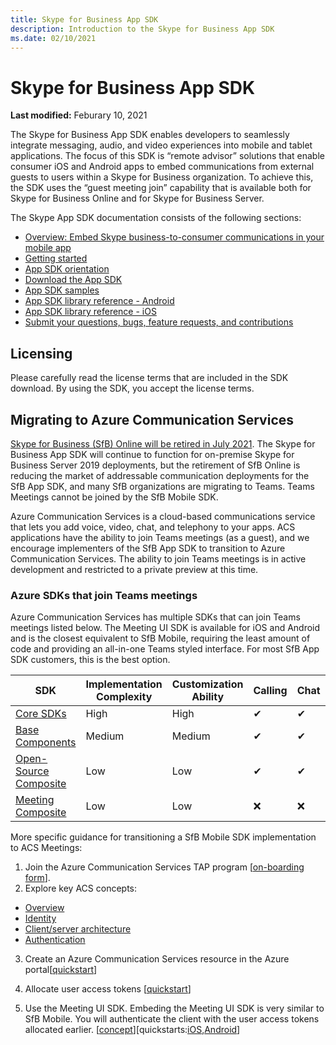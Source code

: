 ```yaml
---
title: Skype for Business App SDK
description: Introduction to the Skype for Business App SDK
ms.date: 02/10/2021
---
```

# Skype for Business App SDK

 **Last modified:** Feburary 10, 2021

The Skype for Business App SDK enables developers to seamlessly integrate messaging, audio, and video experiences into mobile and tablet applications. The focus of this SDK is “remote advisor” solutions that enable consumer iOS and Android apps to embed communications from external guests to users within a Skype for Business organization.  To achieve this, the SDK uses the “guest meeting join” capability that is available both for Skype for Business Online and for Skype for Business Server.  

The Skype App SDK documentation consists of the following sections:

- [Overview: Embed Skype business-to-consumer communications in your mobile app](EmbedSkypeB2Ccomms.md)
- [Getting started](GettingStarted.md)
- [App SDK orientation](Orientation.md)
- [Download the App SDK](Download.md)
- [App SDK samples](Samples.md)
- [App SDK library reference - Android](https://aka.ms/sfbAppSDKRef_Android)
- [App SDK library reference - iOS](https://aka.ms/sfbAppSDKRef_iOS)
- [Submit your questions, bugs, feature requests, and contributions](Feedback.md)

## Licensing

Please carefully read the license terms that are included in the SDK download.  By using the SDK, you accept the license terms.


## Migrating to Azure Communication Services
[Skype for Business (SfB) Online will be retired in July 2021](https://techcommunity.microsoft.com/t5/microsoft-teams-blog/skype-for-business-online-to-be-retired-in-2021/ba-p/777833). The Skype for Business App SDK will continue to function for on-premise Skype for Business Server 2019 deployments, but the retirement of SfB Online is reducing the market of addressable communication deployments for the SfB App SDK, and many SfB organizations are migrating to Teams. Teams Meetings cannot be joined by the SfB Mobile SDK. 

Azure Communication Services is a cloud-based communications service that lets you add voice, video, chat, and telephony to your apps. ACS applications have the ability to join Teams meetings (as a guest), and we encourage implementers of the SfB App SDK to transition to Azure Communication Services. The ability to join Teams meetings is in active development and restricted to a private preview at this time. 


### Azure SDKs that join Teams meetings

Azure Communication Services has multiple SDKs that can join Teams meetings listed below. The Meeting UI SDK is available for iOS and Android and is the closest equivalent to SfB Mobile, requiring the least amount of code and providing an all-in-one Teams styled interface. For most SfB App SDK customers, this is the best option. 

|SDK| Implementation Complexity|	Customization Ability|	Calling| Chat| [Join Teams Meetings](https://docs.microsoft.com/azure/communication-services/concepts/voice-video-calling/teams-interop)
|---|---|---|---|---|---|
|[Core SDKs](https://docs.microsoft.com/azure/communication-services/concepts/sdk-options)|High|High|✔|✔ |✔|❌
|[Base Components](https://docs.microsoft.com/azure/communication-services/concepts/ui-framework/ui-sdk-overview)|Medium|Medium|✔|✔|In Development|❌
|[Open-Source Composite](https://docs.microsoft.com/azure/communication-services/concepts/ui-framework/ui-sdk-overview)|Low|Low|✔|✔|In Development|❌
|[Meeting Composite](https://review.docs.microsoft.com/azure/communication-services/concepts/ui-framework/meetings?branch=pr-en-us-144662)|Low|Low|❌|❌|✔|✔

More specific guidance for transitioning a SfB Mobile SDK implementation to ACS Meetings:

1. Join the Azure Communication Services TAP program [[on-boarding form](https://aka.ms/ACS-EarlyAdopter)]. 
2. Explore key ACS concepts: 
 - [Overview](https://docs.microsoft.com/azure/communication-services/overview)
 - [Identity](https://docs.microsoft.com/azure/communication-services/concepts/identity-model)
 - [Client/server architecture](https://docs.microsoft.com/azure/communication-services/concepts/client-and-server-architecture)
 - [Authentication](https://docs.microsoft.com/azure/communication-services/concepts/authentication?tabs=csharp)
3. Create an Azure Communication Services resource in the Azure portal[[quickstart](https://docs.microsoft.com/azure/communication-services/quickstarts/create-communication-resource?tabs=windows&pivots=platform-azp)]
4.  Allocate user access tokens [[quickstart](https://docs.microsoft.com/azure/communication-services/quickstarts/access-tokens?pivots=programming-language-csharp)]

5.   Use the Meeting UI SDK. Embeding the Meeting UI SDK is very similar to SfB Mobile. You will authenticate the client with the user access tokens allocated earlier. [[concept](https://review.docs.microsoft.com/en-us/azure/communication-services/concepts/ui-framework/meetings?branch=pr-en-us-144662)][quickstarts:[iOS](https://review.docs.microsoft.com/en-us/azure/communication-services/quickstarts/meeting/getting-started-with-meeting-composite?branch=pr-en-us-144662&pivots=platform-ios),[Android](https://review.docs.microsoft.com/en-us/azure/communication-services/quickstarts/meeting/getting-started-with-meeting-composite?branch=pr-en-us-144662&pivots=platform-android)]
